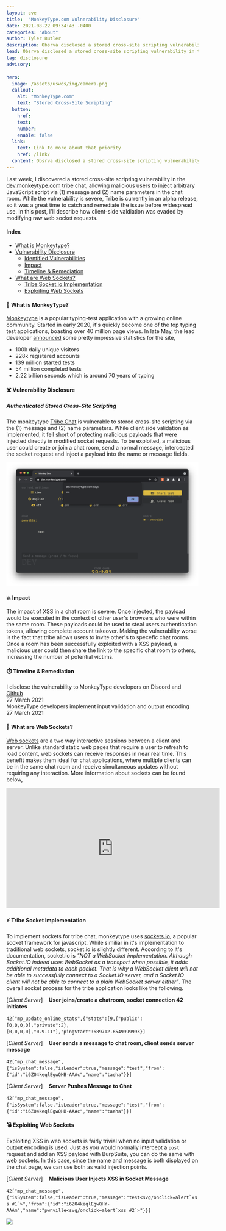 ```yaml
---
layout: cve
title:  "MonkeyType.com Vulnerability Disclosure"
date: 2021-08-22 09:34:43 -0400
categories: "About"
author: Tyler Butler
description: Obsrva disclosed a stored cross-site scripting vulnerability in the tribe chat option of dev.monkeytype.com, allowing malicious users to inject arbitrary JavaScript script via (1) message and (2) name parameters in the chat room.
lead: Obsrva disclosed a stored cross-site scripting vulnerability in the tribe chat option of dev.monkeytype.com, allowing malicious users to inject arbitrary JavaScript script via (1) message and (2) name parameters in the chat room.
tag: disclosure 
advisory: 

hero:
  image: /assets/uswds/img/camera.png
  callout:
    alt: "MonkeyType.com"
    text: "Stored Cross-Site Scripting"
  button:
    href:
    text:
    number:
    enable: false
  link:
    text: Link to more about that priority
    href: /link/
  content: Obsrva disclosed a stored cross-site scripting vulnerability in the tribe chat option of dev.monkeytype.com, allowing malicious users to inject arbitrary JavaScript script via (1) message and (2) name parameters in the chat room.
---  
```



Last week, I discovered a stored cross-site scripting vulnerability in the <a class="highlighted" href="https://dev.monkeytype.com/tribe">dev.monkeytype.com</a> tribe chat, allowing malicious users to inject arbitrary JavaScript script via (1) message and (2) name parameters in the chat room. While the vulnerability is severe, Tribe is currently in an alpha release, so it was a great time to catch and remediate the issue before widespread use. In this post, I'll describe how client-side valdiation was evaded by modifying raw web socket requests. 

####  **Index**  
+  [What is Monkeytype?]({{page.url}}#-what-is-monkeytype)
+  [Vulnerability Disclosure]({{page.url}}#️-vulnerability-disclosure)
   +  [Identified Vulnerabilities]({{page.url}}#authenticated-stored-cross-site-scripting)
   +  [Impact]({{page.url}}#-impact)
   +  [Timeline & Remediation]({{page.url}}#️-timeline--remediation)
+  [What are Web Sockets?]({{page.url}}#-what-are-web-sockets)
   +  [Tribe Socket.io Implementation]({{page.url}}#-tribe-socket-implementation)
   +  [Exploiting Web Sockets]({{page.url}}#-exploiting-web-sockets)


####  **🙊 What is MonkeyType?**

<a class="highlighted" href="https://monkeytype.com">Monkeytype</a> is a popular typing-test application with a growing online community. Started in early 2020, it's quickly become one of the top typing test applications, boasting over 40 million page views. In late May, the lead developer <a class="highlighted" href="https://discord.com/channels/713194177403420752/715361191995768914/843185608683290635">announced</a> some pretty impressive statistics for the site,
+  100k daily unique visitors
+  228k registered accounts
+  139 million started tests
+  54 million completed tests
+  2.22 billion seconds which is around 70 years of typing

####  **☠️ Vulnerability Disclosure**

#####  **Authenticated Stored Cross-Site Scripting**  

The monkeytype <a class="highlighted" href="https://dev.monkeytype.com/tribe">Tribe Chat</a> is vulnerable to stored cross-site scripting via the (1) message and (2) name parameters. While client side validation as implemented, it fell short of protecting malicious payloads that were injected directly in modified socket requests. To be exploited, a malicious user could create or join a chat room, send a normal message, intercepted the socket request and inject a payload into the name or message fields. 


<div class="row mt-3">
    <div class="center">
        <img class="img-fluid rounded z-depth-1" src="/assets/img/posts/2021-05-27-Monkeytype-XSS-Disclosure/tribe_stored_xss.png">
    </div>
</div>  

#### **💥 Impact**

The impact of XSS in a chat room is severe. Once injected, the payload would be executed in the context of other user's browsers who were within the same room. These payloads could be used to steal users authentication tokens, allowing complete account takeover. Making the vulnerability worse is the fact that tribe allows users to invite other's to specefic chat rooms. Once a room has been successfully exploited with a XSS payload, a malicious user could then share the link to the specific chat room to others, increasing the number of potential victims.  


#### **⏱️ Timeline & Remediation**


  <div class="timeline mt-1 mb-1">
      <div class="tl-item active">
          <div class="tl-dot b-warning"></div>
          <div class="tl-content">
              <div class="">I disclose the vulnerability to MonkeyType developers on Discord and <a class="highlighted" href="https://github.com/Miodec/monkeytype/issues/1476">Github</a></div>
              <div class="tl-date text-muted mt-1">27 March 2021</div>
          </div>
      </div>
      <div class="tl-item">
          <div class="tl-dot b-danger"></div>
          <div class="tl-content">
              <div class="">MonkeyType developers implement input validation and output encoding</div>
              <div class="tl-date text-muted mt-1">27 March 2021</div>
          </div>
      </div>
    </div>

####  **🔌 What are Web Sockets?**  

<a class="highlighted" href="https://developer.mozilla.org/en-US/docs/Web/API/WebSockets_API">Web sockets</a> are a two way interactive sessions between a client and server. Unlike standard static web pages that require a user to refresh to load content, web sockets can receive responses in near real time. This benefit makes them ideal for chat applications, where multiple clients can be in the same chat room and receive simultaneous updates without requiring any interaction. More information about sockets can be found below, 

<iframe width="560" height="315" src="https://www.youtube.com/embed/1BfCnjr_Vjg" title="YouTube video player" frameborder="0" allow="accelerometer; autoplay; clipboard-write; encrypted-media; gyroscope; picture-in-picture" allowfullscreen></iframe>
<br/>


#### **⚡ Tribe Socket Implementation**  

To implement sockets for tribe chat, monkeytype uses <a class="highlighted" href="https://socket.io/">sockets.io</a>, a popular socket framework for javascript. While similiar in it's implementation to traditional web sockets, socket.io is slightly different. According to it's documentation, socket.io is *"NOT a WebSocket implementation. Although Socket.IO indeed uses WebSocket as a transport when possible, it adds additional metadata to each packet. That is why a WebSocket client will not be able to successfully connect to a Socket.IO server, and a Socket.IO client will not be able to connect to a plain WebSocket server either"*. The overall socket process for the tribe application looks like the following.  


[*Client <i class="fas fa-angle-double-left"></i> Server*] &nbsp;&nbsp; **User joins/create a chatroom, socket connection 42 initiates**

`42["mp_update_online_stats",{"stats":[9,{"public":[0,0,0,0],"private":2},[0,0,0,0],"0.9.11"],"pingStart":689712.6549999993}]`

[*Client <i class="fas fa-angle-double-right"></i> Server*] &nbsp;&nbsp; **User sends a message to chat room, client sends server message**

`42["mp_chat_message",{"isSystem":false,"isLeader":true,"message":"test","from":{"id":"i6ZO4keqlEgwQHB-AAAc","name":"taeha"}}]`  

[*Client <i class="fas fa-angle-double-left"></i> Server*] &nbsp;&nbsp; **Server Pushes Message to Chat**  

`42["mp_chat_message",{"isSystem":false,"isLeader":true,"message":"test","from":{"id":"i6ZO4keqlEgwQHB-AAAc","name":"taeha"}}]`


#### **💣 Exploiting Web Sockets**    

Exploiting XSS in web sockets is fairly trivial when no input validation or output encoding is used. Just as you would normally intercept a `post` request and add an XSS payload with BurpSuite, you can do the same with web sockets. In this case, since the name and message is both displayed on the chat page, we can use both as valid injection points.


[*Client <i class="fas fa-angle-double-right"></i> Server*] &nbsp;&nbsp; **Malicious User Injects XSS in Socket Message**  

```42["mp_chat_message",{"isSystem":false,"isLeader":true,"message":"test<svg/onclick=alert`xss #1`>","from":{"id":"i6ZO4keqlEgwQHY-AAAm","name":"pwnville<svg/onclick=alert`xss #2`>"}}]```



<div class="row mt-3">
    <div class="center">
        <img class="img-fluid rounded z-depth-1" src="/assets/img/posts/2021-05-27-Monkeytype-XSS-Disclosure/burp.png">
    </div>
</div>  

